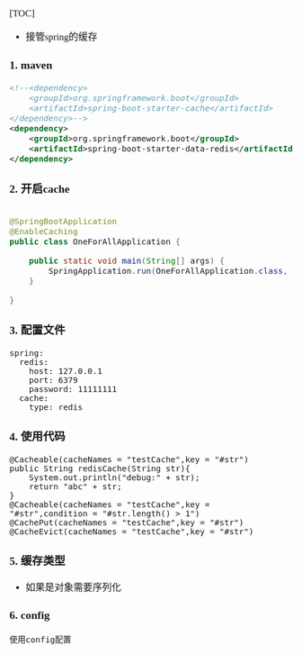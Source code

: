 <span  style="font-family: Simsun,serif; font-size: 17px; ">

[TOC]

- 接管spring的缓存

### 1. maven

~~~xml
<!--<dependency>
    <groupId>org.springframework.boot</groupId>
    <artifactId>spring-boot-starter-cache</artifactId>
</dependency>-->
<dependency>
    <groupId>org.springframework.boot</groupId>
    <artifactId>spring-boot-starter-data-redis</artifactId>
</dependency>
~~~

### 2. 开启cache

~~~java

@SpringBootApplication
@EnableCaching
public class OneForAllApplication {

    public static void main(String[] args) {
        SpringApplication.run(OneForAllApplication.class, args);
    }

}
~~~

### 3. 配置文件

~~~
spring:
  redis:
    host: 127.0.0.1
    port: 6379
    password: 11111111
  cache:
    type: redis
~~~

### 4. 使用代码

~~~
@Cacheable(cacheNames = "testCache",key = "#str")
public String redisCache(String str){
    System.out.println("debug:" + str);
    return "abc" + str;
}
@Cacheable(cacheNames = "testCache",key = "#str",condition = "#str.length() > 1")
@CachePut(cacheNames = "testCache",key = "#str")
@CacheEvict(cacheNames = "testCache",key = "#str")
~~~

### 5. 缓存类型

- 如果是对象需要序列化

### 6. config

~~~
使用config配置
~~~

</span>